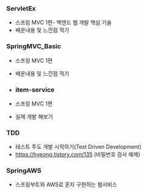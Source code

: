 ### ServletEx
- 스프링 MVC 1편- 백엔드 웹 개발 핵심 기술
- 배운내용 및 느낀점 적기


### SpringMVC_Basic
- 스프링 MVC 1편
- 배운내용 및 느낀점 적기

- ### item-service
- 스프링 MVC 1편
- 실제 개발 해보기

### TDD
- 테스트 주도 개발 시작하기(Test Driven Development)
- https://hyeonq.tistory.com/135 (비밀번호 검사 예제)

### SpringAWS
- 스프링부트와 AWS로 혼자 구현하는 웹서비스

